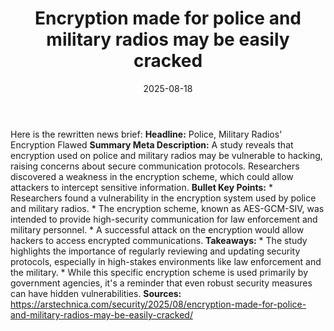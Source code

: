 ﻿---
title: Encryption made for police and military radios may be easily cracked
date: '2025-08-18'
category: Markets
summary: ''
slug: encryption made for police and military radios may be easily
source_urls:
- https://arstechnica.com/security/2025/08/encryption-made-for-police-and-military-radios-may-be-easily-cracked/
seo:
  title: Encryption made for police and military radios may be easily cracked | Hash
    n Hedge
  description: ''
  keywords:
  - news
  - markets
  - brief
---

Here is the rewritten news brief:  **Headline:** Police, Military Radios' Encryption Flawed  **Summary Meta Description:** A study reveals that encryption used on police and military radios may be vulnerable to hacking, raising concerns about secure communication protocols. Researchers discovered a weakness in the encryption scheme, which could allow attackers to intercept sensitive information.  **Bullet Key Points:**  * Researchers found a vulnerability in the encryption system used by police and military radios. * The encryption scheme, known as AES-GCM-SIV, was intended to provide high-security communication for law enforcement and military personnel. * A successful attack on the encryption would allow hackers to access encrypted communications.  **Takeaways:**  * The study highlights the importance of regularly reviewing and updating security protocols, especially in high-stakes environments like law enforcement and the military. * While this specific encryption scheme is used primarily by government agencies, it's a reminder that even robust security measures can have hidden vulnerabilities.  **Sources:**  https://arstechnica.com/security/2025/08/encryption-made-for-police-and-military-radios-may-be-easily-cracked/ 
